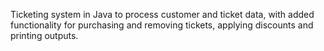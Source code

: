 Ticketing system in Java to process customer and ticket data, with added functionality for purchasing and removing tickets, applying discounts and printing outputs.
